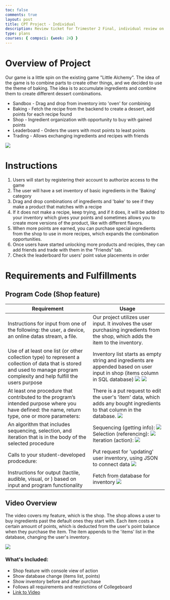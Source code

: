```yaml
---
toc: false
comments: true
layout: post
title: CPT Project - Individual
description: Review ticket for Trimester 2 Final, individual review on CPT feature
type: plans
courses: { compsci: {week: 24} }
---
```


# Overview of Project

Our game is a little spin on the existing game "Little Alchemy". The idea of the game is to combine parts to create other things, and we decided to use the theme of baking. The idea is to accumulate ingredients and combine them to create different dessert combinations.

- Sandbox - Drag and drop from inventory into 'oven' for combining
- Baking - Fetch the recipe from the backend to create a dessert, add points for each recipe found
- Shop - Ingredient organization with opportunity to buy with gained points
- Leaderboard - Orders the users with most points to least points
- Trading - Allows exchanging ingredients and recipes with friends

<img src="https://cdn.discordapp.com/attachments/796087225535168512/1211393508448010312/image.png?ex=65ee091f&is=65db941f&hm=72eebb2bf2e7edf073a8d750049b80d3828c05e02d72a49c3dcba722739d19e6&">

# Instructions

1. Users will start by registering their account to authorize access to the game
2. The user will have a set inventory of basic ingredients in the 'Baking' category
3. Drag and drop combinations of ingredients and 'bake' to see if they make a product that matches with a recipe
4. If it does not make a recipe, keep trying, and if it does, it will be added to your inventory which gives your points and sometimes allows you to create more versions of the product, like with different flavors.
5. When more points are earned, you can purchase special ingredients from the shop to use in more recipes, which expands the combination opportunities.
6. Once users have started unlocking more products and recipies, they can add friends and trade with them in the "Friends" tab.
7. Check the leaderboard for users' point value placements in order

# Requirements and Fulfillments

## Program Code (Shop feature)

|  Requirement |   Usage    |
|-----------------|---------------------------------------------|
| Instructions for input from one of the following: the user, a device, an online datas stream, a file.          | Our project utilizes user input. It involves the user purchasing ingredients from the shop, which adds the item to the inventory.        |
| Use of at least one list (or other collection type) to represent a collection of data that is stored and used to manage program complexity and help fulfill the users purpose | Inventory list starts as empty string and ingredients are appended based on user input in shop (items column in SQL database) <img src="https://cdn.discordapp.com/attachments/796087225535168512/1211173693548527736/image.png?ex=65ed3c67&is=65dac767&hm=78fb260d6ce8ffba5f45274dcda49040f365b70b20158f7b2fee73adef00e66b&"> <img src="https://cdn.discordapp.com/attachments/796087225535168512/1211211461875994685/image.png?ex=65ed5f93&is=65daea93&hm=32ebf7aac0c07226ec278532f7e1e8eecf91a63facee34cdf9a185aa1ed182fc&">             |
| At least one procedure that contributed to the program’s intended purpose where you have defined: the name, return type, one or more parameters:      | There is a put request to edit the user's 'item' data, which adds any bought ingredients to that column in the database. <img src="https://cdn.discordapp.com/attachments/796087225535168512/1211193123439644713/image.png?ex=65ed4e7f&is=65dad97f&hm=ad8b8280dbef9d391354c2c8504e797caccfefe5f9d5a2df9f828b100166b73a&">      |
| An algorithm that includes sequencing, selection, and iteration that is in the body of the selected procedure    | Sequencing (getting info): <img src="https://cdn.discordapp.com/attachments/796087225535168512/1211202852450472007/image.png?ex=65ed578f&is=65dae28f&hm=9b0b51d6265c0a2c3ad17166043ed5ddd42e17d04abeda552974551028191694&"> Selection (referencing): <img src="https://cdn.discordapp.com/attachments/796087225535168512/1211203380345708594/image.png?ex=65ed580c&is=65dae30c&hm=2adc61da7016b812a2c465448e25f4bd2af94136ee6c360d750b64013d70b885&"> Iteration (action): <img src="https://cdn.discordapp.com/attachments/796087225535168512/1211204096317726761/image.png?ex=65ed58b7&is=65dae3b7&hm=229e2ffc7cd5dccd9aabee6ea00802ca202462e2e5158fd02a3509f75301e1f2&"> |
| Calls to your student-developed prodcedure:   | Put request for 'updating' user inventory, using JSON to connect data <img src="https://cdn.discordapp.com/attachments/796087225535168512/1211209171819565126/image.png?ex=65ed5d71&is=65dae871&hm=185421edfe2d879d4817167377a1355fd942aaa48ff0efd3d5d46de6d2f6c7b5&">  |
| Instructions for output (tactile, audible, visual, or ) based on input and program functionality   | Fetch from database for inventory <img src="https://cdn.discordapp.com/attachments/796087225535168512/1211210703621328936/image.png?ex=65ed5ede&is=65dae9de&hm=68c00c896bd5791716550aba01591259b75efbd1db2f7fb9f8f5bd1c0ae5c430&">        |

## Video Overview

The video covers my feature, which is the shop. The shop allows a user to buy ingredients past the default ones they start with. Each item costs a certain amount of points, which is deducted from the user's point balance when they purchase the item. The item appends to the 'items' list in the database, changing the user's inventory.

<img src="https://cdn.discordapp.com/attachments/796087225535168512/1211393748517388288/image.png?ex=65ee0958&is=65db9458&hm=2a69acfec011bc2e5ca950a0ba3ee4a8c9e3b7d7f392669836855399e1697d66&">

### What's Included:
- Shop feature with console view of action
- Show database change (items list, points)
- Show inventory before and after purchase
- Follows all requirements and restrictions of Collegeboard
- [Link to Video](https://drive.google.com/file/d/1L2Y1-pW3vP95EL5fy9cWuA2hVlr3mTmi/view?usp=sharing)